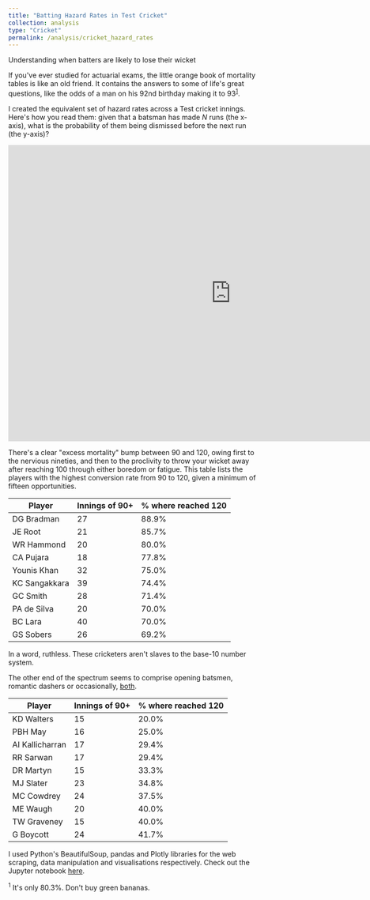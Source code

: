 ```yaml
---
title: "Batting Hazard Rates in Test Cricket"
collection: analysis
type: "Cricket"
permalink: /analysis/cricket_hazard_rates
---
```


Understanding when batters are likely to lose their wicket

If you've ever studied for actuarial exams, the little orange book of mortality tables is like an old friend. It contains the answers to some of life's great questions, like the odds of a man on his 92nd birthday making it to 93<sup>[1](#qx)</sup>.

I created the equivalent set of hazard rates across a Test cricket innings. Here's how you read them: given that a batsman has made _N_ runs (the x-axis), what is the probability of them being dismissed before the next run (the y-axis)?

<iframe width="900" height="600" frameborder="0" scrolling="no" src="https://luke-fitz.github.io/files/batting_hazard_rates.html"></iframe>

There's a clear "excess mortality" bump between 90 and 120, owing first to the nervious nineties, and then to the proclivity to throw your wicket away after reaching 100 through either boredom or fatigue. This table lists the players with the highest conversion rate from 90 to 120, given a minimum of fifteen opportunities.

| Player          | Innings of 90+ | % where reached 120 |
|-----------------|----------------|---------------------|
| DG Bradman    | 27             | 88.9%               |
| JE Root       | 21             | 85.7%               |
| WR Hammond    | 20             | 80.0%               |
| CA Pujara     | 18             | 77.8%               |
| Younis Khan   | 32             | 75.0%               |
| KC Sangakkara | 39             | 74.4%               |
| GC Smith      | 28             | 71.4%               |
| PA de Silva   | 20             | 70.0%               |
| BC Lara       | 40             | 70.0%               |
| GS Sobers     | 26             | 69.2%               |

In a word, ruthless. These cricketers aren't slaves to the base-10 number system.

The other end of the spectrum seems to comprise opening batsmen, romantic dashers or occasionally, <a href="https://www.youtube.com/watch?v=8kxkEFaPAUI">both</a>.

| Player            | Innings of 90+ | % where reached 120 |
|-------------------|----------------|---------------------|
| KD Walters      | 15             | 20.0%               |
| PBH May         | 16             | 25.0%               |
| AI Kallicharran | 17             | 29.4%               |
| RR Sarwan       | 17             | 29.4%               |
| DR Martyn       | 15             | 33.3%               |
| MJ Slater       | 23             | 34.8%               |
| MC Cowdrey      | 24             | 37.5%               |
| ME Waugh        | 20             | 40.0%               |
| TW Graveney     | 15             | 40.0%               |
| G Boycott       | 24             | 41.7%               |

I used Python's BeautifulSoup, pandas and Plotly libraries for the web scraping, data manipulation and visualisations respectively. Check out the Jupyter notebook [here](https://github.com/luke-fitz/projects/blob/main/cricket/batting_hazards.ipynb).

<sup><a name="qx">1</a></sup> It's only 80.3%. Don't buy green bananas.

